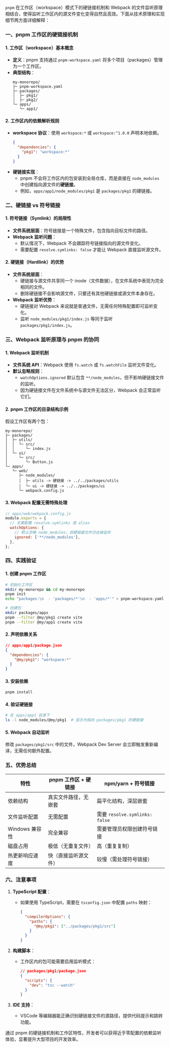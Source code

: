 `pnpm` 在工作区（workspace）模式下的硬链接机制和 Webpack 的文件监听原理相结合，使得监听工作区内的源文件变化变得自然且高效。下面从技术原理和实现细节两方面详细解释：

### 一、pnpm 工作区的硬链接机制

#### 1. 工作区（workspace）基本概念

- **定义**：pnpm 支持通过 `pnpm-workspace.yaml` 将多个项目（packages）管理为一个工作区。
- **典型结构**：
  ```
  my-monorepo/
  ├─ pnpm-workspace.yaml
  ├─ packages/
  │  ├─ pkg1/
  │  ├─ pkg2/
  └─ apps/
     └─ app1/
  ```

#### 2. 工作区内的依赖解析规则

- **workspace 协议**：使用 `workspace:*` 或 `workspace:^1.0.0` 声明本地依赖。
  ```json
  {
    "dependencies": {
      "pkg1": "workspace:*"
    }
  }
  ```
- **硬链接实现**：
  - pnpm 不会将工作区内的包安装到全局仓库，而是直接在 `node_modules` 中创建指向源文件的**硬链接**。
  - 例如，`apps/app1/node_modules/pkg1` 是 `packages/pkg1` 的硬链接。

### 二、硬链接 vs 符号链接

#### 1. 符号链接（Symlink）的局限性

- **文件系统层面**：符号链接是一个特殊文件，包含指向目标文件的路径。
- **Webpack 监听问题**：
  - 默认情况下，Webpack 不会跟踪符号链接指向的源文件变化。
  - 需要配置 `resolve.symlinks: false` 才能让 Webpack 直接监听源文件。

#### 2. 硬链接（Hardlink）的优势

- **文件系统层面**：
  - 硬链接与源文件共享同一个 inode（文件数据），在文件系统中表现为完全相同的文件。
  - 删除硬链接不会影响源文件，只要还有其他硬链接或源文件本身存在。
- **Webpack 监听优势**：
  - 硬链接对 Webpack 来说就是普通文件，无需任何特殊配置即可监听变化。
  - 监听 `node_modules/pkg1/index.js` 等同于监听 `packages/pkg1/index.js`。

### 三、Webpack 监听原理与 pnpm 的协同

#### 1. Webpack 监听机制

- **文件系统 API**：Webpack 使用 `fs.watch` 或 `fs.watchFile` 监听文件变化。
- **默认忽略规则**：
  - `watchOptions.ignored` 默认包含 `**/node_modules`，但不影响硬链接文件的监听。
  - 因为硬链接文件在文件系统中与源文件无法区分，Webpack 会正常监听它们。

#### 2. pnpm 工作区的目录结构示例

假设工作区有两个包：

```
my-monorepo/
├─ packages/
│  ├─ utils/
│  │  └─ src/
│  │     └─ index.js
│  └─ ui/
│     └─ src/
│        └─ Button.js
└─ apps/
   └─ web/
      ├─ node_modules/
      │  ├─ utils -> 硬链接 -> ../../packages/utils
      │  └─ ui -> 硬链接 -> ../../packages/ui
      └─ webpack.config.js
```

#### 3. Webpack 配置无需特殊处理

```javascript
// apps/web/webpack.config.js
module.exports = {
  // 无需配置 resolve.symlinks 或 alias
  watchOptions: {
    // 默认忽略 node_modules，但硬链接文件仍会被监听
    ignored: ['**/node_modules'],
  },
};
```

### 四、实践验证

#### 1. 创建 pnpm 工作区

```bash
# 初始化工作区
mkdir my-monorepo && cd my-monorepo
pnpm init
echo "packages:\n  - 'packages/*'\n  - 'apps/*'" > pnpm-workspace.yaml

# 创建包
mkdir packages/apps
pnpm --filter @my/pkg1 create vite
pnpm --filter @my/app1 create vite
```

#### 2. 声明依赖关系

```json
// apps/app1/package.json
{
  "dependencies": {
    "@my/pkg1": "workspace:*"
  }
}
```

#### 3. 安装依赖

```bash
pnpm install
```

#### 4. 验证硬链接

```bash
# 在 apps/app1 目录下
ls -l node_modules/@my/pkg1  # 显示为指向 packages/pkg1 的硬链接
```

#### 5. Webpack 自动监听

修改 `packages/pkg1/src` 中的文件，Webpack Dev Server 会立即触发重新编译，无需任何额外配置。

### 五、优势总结

| 特性           | pnpm 工作区 + 硬链接 | npm/yarn + 符号链接            |
| -------------- | -------------------- | ------------------------------ |
| 依赖结构       | 真实文件路径，无嵌套 | 扁平化结构，深层嵌套           |
| 文件监听配置   | 无需配置             | 需要 `resolve.symlinks: false` |
| Windows 兼容性 | 完全兼容             | 需要管理员权限创建符号链接     |
| 磁盘占用       | 极低（无重复文件）   | 高（重复复制）                 |
| 热更新响应速度 | 快（直接监听源文件） | 较慢（需处理符号链接）         |

### 六、注意事项

1. **TypeScript 配置**：

   - 如果使用 TypeScript，需要在 `tsconfig.json` 中配置 `paths` 映射：
     ```json
     {
       "compilerOptions": {
         "paths": {
           "@my/pkg1": ["../packages/pkg1/src"]
         }
       }
     }
     ```

2. **构建脚本**：

   - 工作区内的包可能需要启用监听模式：
     ```json
     // packages/pkg1/package.json
     {
       "scripts": {
         "dev": "tsc --watch"
       }
     }
     ```

3. **IDE 支持**：
   - VSCode 等编辑器能正确识别硬链接文件的源路径，提供代码提示和跳转功能。

通过 pnpm 的硬链接机制和工作区特性，开发者可以获得近乎零配置的依赖监听体验，显著提升大型项目的开发效率。
